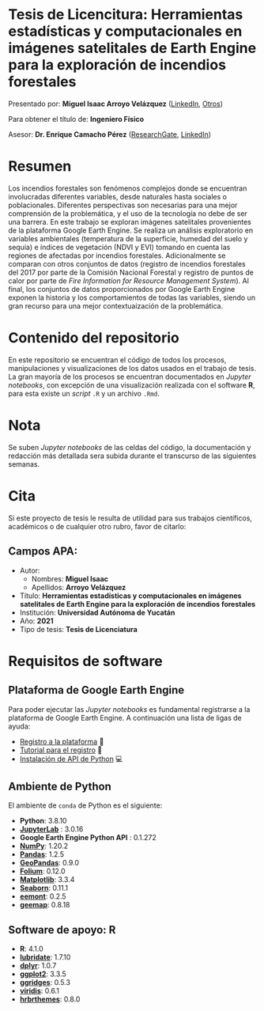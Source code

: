 # Tesis de Licencitura: Herramientas estadísticas y computacionales en imágenes satelitales de Earth Engine para la exploración de incendios forestales

Presentado por: **Miguel Isaac Arroyo Velázquez** ([LinkedIn](www.linkedin.com/in/isaacarroyov), [Otros](https://linktr.ee/unisaacarroyov))

Para obtener el título de: **Ingeniero Físico**

Asesor: **Dr. Enrique Camacho Pérez** ([ResearchGate](https://www.researchgate.net/profile/Enrique-Camacho-Perez), [LinkedIn](https://www.linkedin.com/in/ekamacho/))

# Resumen
Los incendios forestales son fenómenos complejos donde se encuentran involucradas diferentes  variables, desde naturales hasta sociales o poblacionales. 
Diferentes perspectivas son necesarias para una mejor comprensión de la problemática, y el uso de la tecnología no debe de ser una barrera. En este trabajo se exploran 
imágenes satelitales provenientes de la plataforma Google Earth Engine. Se realiza un análisis exploratorio en variables ambientales (temperatura de 
la superficie, humedad del suelo y sequía) e índices de vegetación (NDVI y EVI) tomando en cuenta las regiones de afectadas por incendios forestales. 
Adicionalmente se comparan con otros conjuntos de datos (registro de incendios forestales del 2017 por parte de la Comisión Nacional Forestal y 
registro de puntos de calor por parte de _Fire Information for Resource Management System_). Al final, los conjuntos de datos proporcionados por 
Google Earth Engine exponen la historia y los comportamientos de todas las variables, siendo un gran recurso para una mejor contextuaización 
de la problemática.

# Contenido del repositorio
En este repositorio se encuentran el código de todos los procesos, manipulaciones y visualizaciones de los datos usados en el trabajo de tesis. 
La gran mayoría de los procesos se encuentran documentados en _Jupyter notebooks_, con excepción de una visualización realizada con el software 
**R**, para esta existe un _script_ `.R` y un archivo `.Rmd`.

# Nota
Se suben _Jupyter notebooks_ de las celdas del código, la documentación y redacción más detallada sera subida durante el transcurso de las siguientes 
semanas.

# Cita
Si este proyecto de tesis le resulta de utilidad para sus trabajos científicos, académicos o de cualquier otro rubro, favor de citarlo:

## Campos APA:
* Autor:
    * Nombres: **Miguel Isaac**
    * Apellidos: **Arroyo Velázquez**
* Título: **Herramientas estadísticas y computacionales en imágenes satelitales de Earth Engine para la exploración de incendios forestales**
* Institución: **Universidad Autónoma de Yucatán**
* Año: **2021**
* Tipo de tesis: **Tesis de Licenciatura**




# Requisitos de software

## Plataforma de Google Earth Engine
Para poder ejecutar las _Jupyter notebooks_ es fundamental registrarse a la plataforma de Google Earth Engine. A continuación una lista de ligas
de ayuda:

* [Registro a la plataforma](https://earthengine.google.com/signup/) :pencil:
* [Tutorial para el registro](https://www.instagram.com/tv/CRkZ3tHD8CY/?utm_source=ig_web_copy_link) :movie_camera:
* [Instalación de API de Python](https://developers.google.com/earth-engine/guides/python_install) :computer:

## Ambiente de Python
El ambiente de `conda` de Python es el siguiente:

* **Python**: 3.8.10
* [**JupyterLab**](https://jupyter.org/install) : 3.0.16
* **Google Earth Engine Python API** : 0.1.272
* [**NumPy**](https://numpy.org/install/): 1.20.2
* [**Pandas**](https://pandas.pydata.org/getting_started.html): 1.2.5
* [**GeoPandas**](https://geopandas.org/en/stable/getting_started.html): 0.9.0
* [**Folium**](https://python-visualization.github.io/folium/installing.html#installation): 0.12.0
* [**Matplotlib**](https://matplotlib.org/stable/index.html#): 3.3.4
* [**Seaborn**](https://seaborn.pydata.org/installing.html): 0.11.1
* [**eemont**](https://eemont.readthedocs.io/en/latest/): 0.2.5
* [**geemap**](https://geemap.org/installation/): 0.8.18

## Software de apoyo: R
* **R**: 4.1.0
* **[lubridate](https://lubridate.tidyverse.org)**: 1.7.10
* **[dplyr](https://dplyr.tidyverse.org)**: 1.0.7
* **[ggplot2](https://ggplot2.tidyverse.org)**: 3.3.5
* **[ggridges](https://cran.r-project.org/web/packages/ggridges/vignettes/introduction.html)**:  0.5.3
* **[viridis](https://cran.r-project.org/web/packages/viridis/vignettes/intro-to-viridis.html)**: 0.6.1
* **[hrbrthemes](https://github.com/hrbrmstr/hrbrthemes)**: 0.8.0